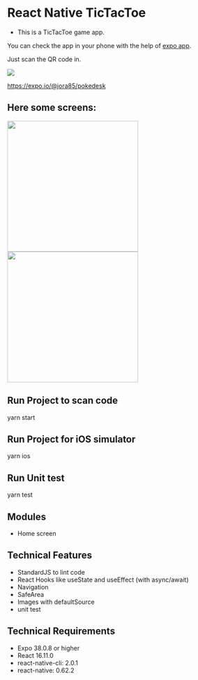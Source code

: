 # React Native TicTacToe

- This is a TicTacToe game app.

You can check the app in your phone with the help of [expo app](https://play.google.com/store/apps/details?id=host.exp.exponent&hl=en "expo app").

Just scan the QR code in.

![](https://i.ibb.co/R4xwtVV/qr-pokedesk.png)

https://expo.io/@jora85/pokedesk

Here some screens:
------------
<img src="https://i.ibb.co/ZM2fKW1/IMG-3508.png" width="300">
<img src="https://i.ibb.co/fq9mmbL/IMG-3509.png" width="300">

Run Project to scan code
------------
yarn start

Run Project for iOS simulator
------------
yarn ios

Run Unit test
------------
yarn test

Modules
------------
- Home screen

Technical Features
------------
- StandardJS to lint code
- React Hooks like useState and useEffect (with async/await)
- Navigation
- SafeArea
- Images with defaultSource
- unit test

Technical Requirements
------------
- Expo 38.0.8 or higher
- React 16.11.0
- react-native-cli: 2.0.1
- react-native: 0.62.2

